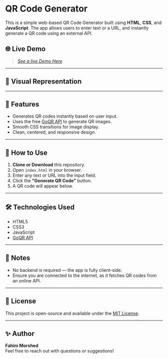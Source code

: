 # QR Code Generator

This is a simple web-based QR Code Generator built using **HTML**, **CSS**, and **JavaScript**. The app allows users to enter text or a URL, and instantly generate a QR code using an external API.

## 🌐 Live Demo

> *[See a live Demo Here](https://qr-gen1001.netlify.app/)*

---
## 📸 Visual Representation


---

## 📸 Features

- Generates QR codes instantly based on user input.
- Uses the free [GoQR API](https://goqr.me/api/) to generate QR images.
- Smooth CSS transitions for image display.
- Clean, centered, and responsive design.

---


## 🚀 How to Use

1. **Clone or Download** this repository.
2. Open `index.html` in your browser.
3. Enter any text or URL into the input field.
4. Click the **"Generate QR Code"** button.
5. A QR code will appear below.

---

## 🛠️ Technologies Used

- HTML5
- CSS3
- JavaScript
- [GoQR API](https://api.qrserver.com/v1/create-qr-code/)

---

## 📌 Notes

- No backend is required — the app is fully client-side.
- Ensure you are connected to the internet, as it fetches QR codes from an online API.

---

## 📄 License

This project is open-source and available under the [MIT License](https://choosealicense.com/licenses/mit/).

---

## ✨ Author

**Fahim Morshed**  
Feel free to reach out with questions or suggestions!


